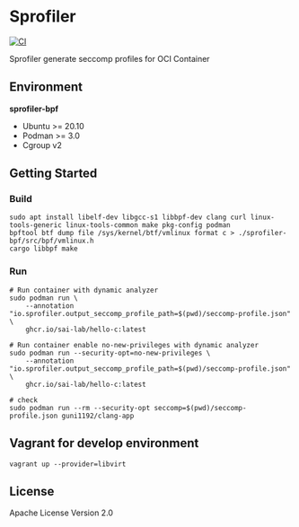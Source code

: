 # Sprofiler

[![CI](https://github.com/sai-lab/sprofiler/actions/workflows/ci.yaml/badge.svg)](https://github.com/sai-lab/sprofiler/actions/workflows/ci.yaml)

Sprofiler generate seccomp profiles for OCI Container

## Environment

**sprofiler-bpf**
- Ubuntu >= 20.10
- Podman >= 3.0
- Cgroup v2

## Getting Started

### Build

```
sudo apt install libelf-dev libgcc-s1 libbpf-dev clang curl linux-tools-generic linux-tools-common make pkg-config podman
bpftool btf dump file /sys/kernel/btf/vmlinux format c > ./sprofiler-bpf/src/bpf/vmlinux.h
cargo libbpf make
```

### Run

```
# Run container with dynamic analyzer
sudo podman run \
    --annotation "io.sprofiler.output_seccomp_profile_path=$(pwd)/seccomp-profile.json" \
    ghcr.io/sai-lab/hello-c:latest

# Run container enable no-new-privileges with dynamic analyzer 
sudo podman run --security-opt=no-new-privileges \
    --annotation "io.sprofiler.output_seccomp_profile_path=$(pwd)/seccomp-profile.json" \
    ghcr.io/sai-lab/hello-c:latest

# check
sudo podman run --rm --security-opt seccomp=$(pwd)/seccomp-profile.json guni1192/clang-app
```

## Vagrant for develop environment

```
vagrant up --provider=libvirt
```

## License

Apache License Version 2.0
